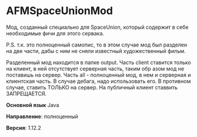 # AFMSpaceUnionMod
Мод, созданный специально для SpaceUnion, который содержит в себе необходимые фичи для этого сервака.


P.S. т.к. это полноценный самопис, то в этом случае мод был разделен на две части, дабы с ним не сняли известный художественный фильм.


Разделенный мод находится в папке output. Часть client ставится только на клиент, в ней отсутствует серверная часть, таким обр  азом мод не поставишь на сервер.
Часть all - полноценный мод, в нем и серверная и клиентская часть. В случае дебага, надо использовать его. В противном случае, ставить ТОЛЬКО на сервер.
На публичный клиент ставвить ЗАПРЕЩАЕТСЯ.


**Основной язык** Java

**Направление**: полноценный

**Версия**: 1.12.2
